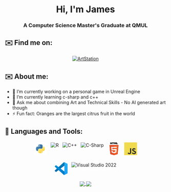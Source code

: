 <h1 align="center">Hi, I'm James</h1>
<h3 align="center">A Computer Science Master's Graduate at QMUL</h3>

<!--<p align="left"> <img src="https://komarev.com/ghpvc/?username=james-joslin&label=Profile%20views&color=0e75b6&style=flat" alt="james-joslin" /> </p>-->

## ✉️ Find me on:
<p align="center">
 <a href="https://www.artstation.com/james_joslin" target="_blank" rel="noopener noreferrer"> <img src="https://www.artstation.com/assets/about/logo/logo-artstation-horizontal-cbbe936e68623842ca878651bfd9ceb3.png" alt="ArtStation" height="80" style="vertical-align:top; margin:4px"> </a>
</p>

## ✉️ About me:
- 🔭 I’m currently working on a personal game in Unreal Engine
- 🌱 I’m currently learning c-sharp and c++
- 💬 Ask me about combining Art and Technical Skills - No AI generated art though
- ⚡ Fun fact: Oranges are the largest citrus fruit in the world

## 🧰 Languages and Tools:
<p align="center">
<img src="https://raw.githubusercontent.com/github/explore/80688e429a7d4ef2fca1e82350fe8e3517d3494d/topics/python/python.png" alt="Python" height="40" style="vertical-align:top; margin:4px">
<img src="https://www.r-project.org/Rlogo.png" alt="R" height="37" style="vertical-align:top; margin:4px">
<img src="https://raw.githubusercontent.com/isocpp/logos/64ef037049f87ac74875dbe72695e59118b52186/cpp_logo.svg" alt="C++" height="40" style="vertical-align:top; margin:4px">
 <img src="https://camo.githubusercontent.com/8d56e87edf99e89bfc457cd62462e0b7aae19e6b197b1df5c542d474d8d76f81/68747470733a2f2f646576656c6f7065722e6665646f726170726f6a6563742e6f72672f7374617469632f6c6f676f2f6373686172702e706e67" alt="C-Sharp" height="43" style="vertical-align:top; margin:4px">
 <img src="https://raw.githubusercontent.com/github/explore/80688e429a7d4ef2fca1e82350fe8e3517d3494d/topics/html/html.png" alt="HTML5" height="40" style="vertical-align:top; margin:4px">
 <img src="https://raw.githubusercontent.com/github/explore/80688e429a7d4ef2fca1e82350fe8e3517d3494d/topics/javascript/javascript.png" alt="Javascript" height="40" style="vertical-align:top; margin:4px">
</p>

 <p align="center">
 <img src="https://raw.githubusercontent.com/github/explore/80688e429a7d4ef2fca1e82350fe8e3517d3494d/topics/visual-studio-code/visual-studio-code.png" alt="VS Code" height="40" style="vertical-align:top; margin:4px">
 <img src="https://visualstudio.microsoft.com/wp-content/uploads/2021/10/Product-Icon.svg" alt="Visual Studio 2022" height="40" style="vertical-align:top; margin:4px">
 </p>
<!-- GitHub Stats and Top Languages -->
<p align="center">
  <a href="https://github.com/james-joslin">
    <img align="center" src="https://github-readme-stats.vercel.app/api/top-langs/?username=james-joslin&layout=compact&hide=jupyter%20notebook,shaderlab,makefile&langs_count=8" />
  </a>
  <a href="https://github.com/james-joslin">
    <img align="center" src="https://github-readme-stats.vercel.app/api?username=james-joslin&show_icons=true&hide=issues" />
  </a>
</p>
